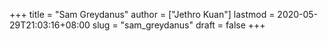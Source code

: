 +++
title = "Sam Greydanus"
author = ["Jethro Kuan"]
lastmod = 2020-05-29T21:03:16+08:00
slug = "sam_greydanus"
draft = false
+++
